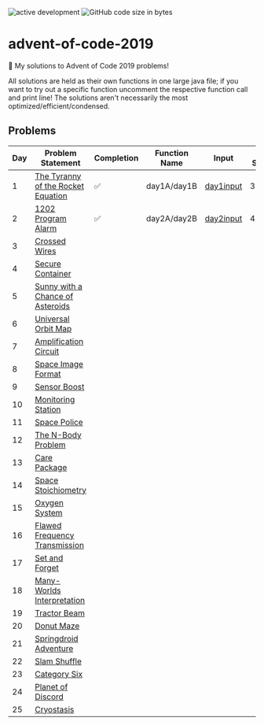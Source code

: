![active development](https://img.shields.io/badge/active%20dev-yes-brightgreen.svg)
![GitHub code size in bytes](https://img.shields.io/github/languages/code-size/simcard0000/advent-of-code-2019.svg)
# advent-of-code-2019
🎁 My solutions to Advent of Code 2019 problems!

All solutions are held as their own functions in one large java file; if you want to try out a specific function uncomment the respective function call and print line! The solutions aren't necessarily the most optimized/efficient/condensed.

## Problems
| Day | Problem Statement                                                               | Completion | Function Name | Input         | A: Solution | B: Solution | 
| --- | ------------------------------------------------------------------------------- | -----------| --------------| ------------- | ----------- | ----------- | 
|  1  | [The Tyranny of the Rocket Equation](https://adventofcode.com/2019/day/1)       | ✅         | day1A/day1B  | [day1input](https://github.com/simcard0000/advent-of-code-2019/blob/main/src/aoc2019/day1input.txt)                   | 3273471    | 4907345     |
|  2  | [1202 Program Alarm](https://adventofcode.com/2019/day/2)                       | ✅         | day2A/day2B  | [day2input](https://github.com/simcard0000/advent-of-code-2019/blob/main/src/aoc2019/day2input.txt)                   | 4576384    | 5398        |
|  3  | [Crossed Wires](https://adventofcode.com/2019/day/3) |
|  4  | [Secure Container](https://adventofcode.com/2019/day/4) |
|  5  | [Sunny with a Chance of Asteroids](https://adventofcode.com/2019/day/5) |
|  6  | [Universal Orbit Map](https://adventofcode.com/2019/day/6) |
|  7  | [Amplification Circuit](https://adventofcode.com/2019/day/7) |
|  8  | [Space Image Format](https://adventofcode.com/2019/day/8) |
|  9  | [Sensor Boost](https://adventofcode.com/2019/day/9) |
| 10  | [Monitoring Station](https://adventofcode.com/2019/day/10) |
| 11  | [Space Police](https://adventofcode.com/2019/day/11) |
| 12  | [The N-Body Problem](https://adventofcode.com/2019/day/12) |
| 13  | [Care Package](https://adventofcode.com/2019/day/13) |
| 14  | [Space Stoichiometry](https://adventofcode.com/2019/day/14) |
| 15  | [Oxygen System](https://adventofcode.com/2019/day/15) |
| 16  | [Flawed Frequency Transmission](https://adventofcode.com/2019/day/16) |
| 17  | [Set and Forget](https://adventofcode.com/2019/day/17) |
| 18  | [Many-Worlds Interpretation](https://adventofcode.com/2019/day/18) |
| 19  | [Tractor Beam](https://adventofcode.com/2019/day/19) |
| 20  | [Donut Maze](https://adventofcode.com/2019/day/20) |
| 21  | [Springdroid Adventure](https://adventofcode.com/2019/day/21) |
| 22  | [Slam Shuffle](https://adventofcode.com/2019/day/22) |
| 23  | [Category Six](https://adventofcode.com/2019/day/23) |
| 24  | [Planet of Discord](https://adventofcode.com/2019/day/24) |
| 25  | [Cryostasis](https://adventofcode.com/2019/day/25) |
